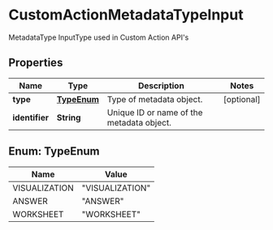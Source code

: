 

# CustomActionMetadataTypeInput

MetadataType InputType used in Custom Action API's

## Properties

| Name | Type | Description | Notes |
|------------ | ------------- | ------------- | -------------|
|**type** | [**TypeEnum**](#TypeEnum) | Type of metadata object. |  [optional] |
|**identifier** | **String** | Unique ID or name of the metadata object. |  |



## Enum: TypeEnum

| Name | Value |
|---- | -----|
| VISUALIZATION | &quot;VISUALIZATION&quot; |
| ANSWER | &quot;ANSWER&quot; |
| WORKSHEET | &quot;WORKSHEET&quot; |



